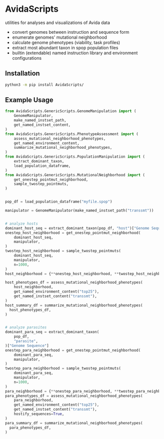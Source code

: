 # AvidaScripts

utilities for analyses and visualizations of Avida data
- convert genomes between instruction and sequence form
- enumerate genomes' mutational neighborhood
- calculate genome phenotypes (viability, task profiles)
- extract most abundant taxon in spop population files
- builtin (extendable) named instruction library and environment configurations

## Installation

```bash
python3 -m pip install AvidaScripts/
```

## Example Usage

```python
from AvidaScripts.GenericScripts.GenomeManipulation import (
    GenomeManipulator,
    make_named_instset_path,
    get_named_instset_content,
)
from AvidaScripts.GenericScripts.PhenotypeAssessment import (
    assess_mutational_neighborhood_phenotypes,
    get_named_environment_content,
    summarize_mutational_neighborhood_phenotypes,
)
from AvidaScripts.GenericScripts.PopulationManipulation import (
    extract_dominant_taxon,
    load_population_dataframe,
)
from AvidaScripts.GenericScripts.MutationalNeighborhood import (
    get_onestep_pointmut_neighborhood,
    sample_twostep_pointmuts,
)


pop_df = load_population_dataframe("myfile.spop")

manipulator = GenomeManipulator(make_named_instset_path("transsmt"))


# analyze hosts
dominant_host_seq = extract_dominant_taxon(pop_df, "host")["Genome Sequence"]
onestep_host_neighborhood = get_onestep_pointmut_neighborhood(
    dominant_host_seq,
    manipulator,
)
twostep_host_neighborhood = sample_twostep_pointmuts(
    dominant_host_seq,
    manipulator,
    n=1000,
)
host_neighborhood = {**onestep_host_neighborhood, **twostep_host_neighborhood}

host_phenotypes_df = assess_mutational_neighborhood_phenotypes(
    host_neighborhood,
    get_named_environment_content("top25"),
    get_named_instset_content("transsmt"),
)
host_summary_df = summarize_mutational_neighborhood_phenotypes(
  host_phenotypes_df,
)


# analyze parasites
dominant_para_seq = extract_dominant_taxon(
    pop_df,
    "parasite",
)["Genome Sequence"]
onestep_para_neighborhood = get_onestep_pointmut_neighborhood(
    dominant_para_seq,
    manipulator,
)
twostep_para_neighborhood = sample_twostep_pointmuts(
    dominant_para_seq,
    manipulator,
    n=1000,
)
para_neighborhood = {**onestep_para_neighborhood, **twostep_para_neighborhood}
para_phenotypes_df = assess_mutational_neighborhood_phenotypes(
    para_neighborhood,
    get_named_environment_content("top25"),
    get_named_instset_content("transsmt"),
    hostify_sequences=True,
)
para_summary_df = summarize_mutational_neighborhood_phenotypes(
  para_phenotypes_df,
)
```
